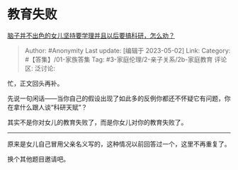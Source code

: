 # 教育失败
[脑子并不出色的女儿坚持要学理并且以后要搞科研，怎么劝？](https://www.zhihu.com/question/591005051/answer/3008460282)

> Author: #Anonymity
> Last update: [编辑于 2023-05-02]
> Link:
> Category: #【答集】/01-家族答集
> Tag: #3-家庭伦理/2-亲子关系/2b-家庭教育
> 评论区:
> 泛讨论:

忙，正文回头再补。

先说一句闲话——当你自己的假设出现了如此多的反例你都还不怀疑它有问题，你在拿什么跟人谈“科研天赋”？

其实不是你对女儿的教育失败了，而是你女儿对你的教育失败了。

--------------------

原来是女儿自己冒用父亲名义写的，这种情况以前回答过一个，这里不再重复了。

换个其他题目邀请吧。
